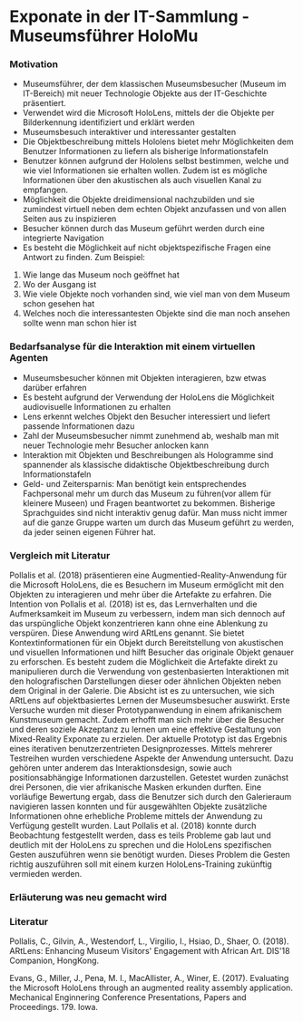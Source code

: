 # Exponate in der IT-Sammlung - Museumsführer HoloMu

### Motivation
- Museumsführer, der dem klassischen Museumsbesucher (Museum im IT-Bereich) mit neuer Technologie Objekte aus der IT-Geschichte präsentiert.
- Verwendet wird die Microsoft HoloLens, mittels der die Objekte per Bilderkennung identifiziert und erklärt werden
- Museumsbesuch interaktiver und interessanter gestalten
- Die Objektbeschreibung mittels Hololens bietet mehr Möglichkeiten dem Benutzer Informationen zu liefern als bisherige Informationstafeln
- Benutzer können aufgrund der Hololens selbst bestimmen, welche und wie viel Informationen sie erhalten wollen. Zudem ist es mögliche Informationen über den akustischen als auch visuellen Kanal zu empfangen. 
- Möglichkeit die Objekte dreidimensional nachzubilden und sie zumindest virtuell neben dem echten Objekt anzufassen und von allen Seiten aus zu inspizieren
- Besucher können durch das Museum geführt werden durch eine integrierte Navigation
- Es besteht die Möglichkeit auf nicht objektspezifische Fragen eine Antwort zu finden. 
Zum Beispiel: 
1. Wie lange das Museum noch geöffnet hat 
2. Wo der Ausgang ist 
3. Wie viele Objekte noch vorhanden sind, wie viel man von dem Museum schon gesehen hat
4. Welches noch die interessantesten Objekte sind die man noch ansehen sollte wenn man schon hier ist

### Bedarfsanalyse für die Interaktion mit einem virtuellen Agenten
- Museumsbesucher können mit Objekten interagieren, bzw etwas darüber erfahren
- Es besteht aufgrund der Verwendung der HoloLens die Möglichkeit audiovisuelle Informationen zu erhalten
- Lens erkennt welches Objekt den Besucher interessiert und liefert passende Informationen dazu
- Zahl der Museumsbesucher nimmt zunehmend ab, weshalb man mit neuer Technologie mehr Besucher anlocken kann
- Interaktion mit Objekten und Beschreibungen als Hologramme sind spannender als klassische didaktische Objektbeschreibung durch Informationstafeln
- Geld- und Zeitersparnis: Man benötigt kein entsprechendes Fachpersonal mehr um durch das Museum zu führen(vor allem für kleinere Museen) und Fragen beantwortet zu bekommen. Bisherige Sprachguides sind nicht interaktiv genug dafür. Man muss nicht immer auf die ganze Gruppe warten um durch das Museum geführt zu werden, da jeder seinen eigenen Führer hat.

### Vergleich mit Literatur
Pollalis et al. (2018) präsentieren eine Augmentied-Reality-Anwendung für die Microsoft HoloLens, die es Besuchern im Museum ermöglicht mit den Objekten zu interagieren und mehr über die Artefakte zu erfahren. Die Intention von Pollalis et al. (2018) ist es, das Lernverhalten und die Aufmerksamkeit im Museum zu verbessern, indem man sich dennoch auf das urspüngliche Objekt konzentrieren kann ohne eine Ablenkung zu verspüren. Diese Anwendung wird ARtLens genannt. Sie bietet Kontextinformationen für ein Objekt durch Bereitstellung von akustischen und visuellen Informationen und hilft Besucher das originale Objekt genauer zu erforschen. Es besteht zudem die Möglichkeit die Artefakte direkt zu manipulieren durch die Verwendung von gestenbasierten Interaktionen mit den holografischen Darstellungen dieser oder ähnlichen Objekten neben dem Original in der Galerie. Die Absicht ist es zu untersuchen, wie sich ARtLens auf objektbasiertes Lernen der Museumsbesucher auswirkt. Erste Versuche wurden mit dieser Prototypanwendung in einem afrikanischem Kunstmuseum gemacht. Zudem erhofft man sich mehr über die Besucher und deren soziele Akzeptanz zu lernen um eine effektive Gestaltung von Mixed-Reality Exponate zu erzielen. Der aktuelle Prototyp ist das Ergebnis eines iterativen benutzerzentrieten Designprozesses. Mittels mehrerer Testreihen wurden verschiedene Aspekte der Anwendung untersucht. Dazu gehören unter anderem das Interaktionsdesign, sowie auch positionsabhängige Informationen darzustellen. Getestet wurden zunächst drei Personen, die vier afrikanische Masken erkunden durften. Eine vorläufige Bewertung ergab, dass die Benutzer sich durch den Galerieraum navigieren lassen konnten und für ausgewählten Objekte zusätzliche Informationen ohne erhebliche Probleme mittels der Anwendung zu Verfügung gestellt wurden. Laut Pollalis et al. (2018) konnte durch Beobachtung festgestellt werden, dass es teils Probleme gab laut und deutlich mit der HoloLens zu sprechen und die HoloLens spezifischen Gesten auszuführen wenn sie benötigt wurden. Dieses Problem die Gesten richtig auszuführen soll mit einem kurzen HoloLens-Training zukünftig vermieden werden. 

### Erläuterung was neu gemacht wird


### Literatur
Pollalis, C., Gilvin, A., Westendorf, L., Virgilio, I., Hsiao, D., Shaer, O. (2018). ARtLens: Enhancing Museum Visitors' Engagement with African Art. DIS'18 Companion, HongKong.

Evans, G., Miller, J., Pena, M. I., MacAllister, A., Winer, E. (2017). Evaluating the Microsoft HoloLens through an augmented reality assembly application. Mechanical Enginnering Conference Presentations, Papers and Proceedings. 179. Iowa.